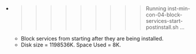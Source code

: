 * >>>>>>>>> Running inst-min-con-04-block-services-start-postinstall.sh ...
  * Block services from starting after they are being installed.
  * Disk size = 1198536K. Space Used = 8K.

